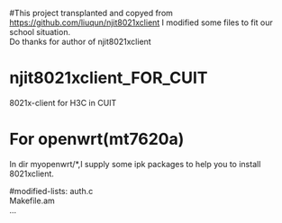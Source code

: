 #This project transplanted and copyed from https://github.com/liuqun/njit8021xclient
I modified some files to fit our school situation.<br>
Do thanks for author of njit8021xclient

# njit8021xclient_FOR_CUIT
8021x-client for H3C in CUIT 

# For openwrt(mt7620a)
In dir myopenwrt/*,I supply some ipk packages to help you to install 8021xclient.

#modified-lists:
  auth.c<br>
  Makefile.am<br>
  ...
